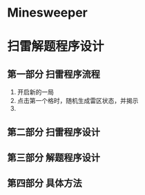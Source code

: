 # Minesweeper

# 扫雷解题程序设计

## 第一部分 扫雷程序流程

1. 开启新的一局
2. 点击第一个格时，随机生成雷区状态，并揭示
3. 

## 第二部分 扫雷程序设计

## 第三部分 解题程序设计

## 第四部分 具体方法
